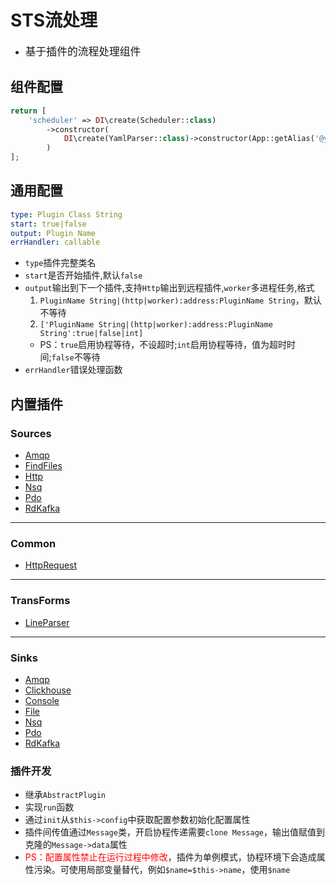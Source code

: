 # STS流处理

* <big>基于插件的流程处理组件</big>

## 组件配置

```php
return [
    'scheduler' => DI\create(Scheduler::class)
        ->constructor(
            DI\create(YamlParser::class)->constructor(App::getAlias('@yaml'))
        )
];
```

## 通用配置

```yaml
type: Plugin Class String
start: true|false
output: Plugin Name
errHandler: callable
```

* `type`插件完整类名
* `start`是否开始插件,默认`false`
* `output`输出到下一个插件,支持`Http`输出到远程插件,`worker`多进程任务,格式
  1. `PluginName String|(http|worker):address:PluginName String`，默认不等待
  2. `['PluginName String|(http|worker):address:PluginName String':true|false|int]`
  * PS：`true`启用协程等待，不设超时;`int`启用协程等待，值为超时时间;`false`不等待
* `errHandler`错误处理函数

## 内置插件

### Sources
* [Amqp](./doc/Amqp.md)
* [FindFiles](./doc/FindFiles.md)
* [Http](./doc/Http.md)
* [Nsq](./doc/Nsq.md)
* [Pdo](./doc/pdo.md)
* [RdKafka](./doc/RdKafka.md)

------
### Common
* [HttpRequest](./doc/HttpRequest.md)

------
### TransForms

* [LineParser](./doc/LineParser.md)

------
### Sinks
* [Amqp](./doc/Amqp.md)
* [Clickhouse](.doc/Clickhouse.md)
* [Console](./doc/Console.md)
* [File](./doc/File.md)
* [Nsq](./doc/Nsq.md)
* [Pdo](./doc/PdoSave.md)
* [RdKafka](./doc/RdKafka.md)

### 插件开发

* 继承`AbstractPlugin`
* 实现`run`函数
* 通过`init`从`$this->config`中获取配置参数初始化配置属性
* 插件间传值通过`Message`类，开启协程传递需要`clone Message`，输出值赋值到克隆的`Message->data`属性
* <font color=red>PS：配置属性禁止在运行过程中修改</font>，插件为单例模式，协程环境下会造成属性污染。可使用局部变量替代，例如`$name=$this->name`，使用`$name`